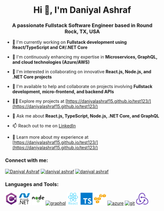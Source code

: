 <h1 align="center">Hi 👋, I'm Daniyal Ashraf</h1>
<h3 align="center">A passionate Fullstack Software Engineer based in Round Rock, TX, USA</h3>

- 🔭 I'm currently working on **Fullstack development using React/TypeScript and C#/.NET Core**

- 🌱 I'm continuously enhancing my expertise in **Microservices, GraphQL, and cloud technologies (Azure/AWS)**

- 👯 I'm interested in collaborating on innovative **React.js, Node.js, and .NET Core projects**

- 🤝 I'm available to help and collaborate on projects involving **Fullstack development, micro-frontend, and backend APIs**

- 👨‍💻 Explore my projects at [https://daniyalashraf15.github.io/test123/](https://daniyalashraf15.github.io/test123/)

- 💬 Ask me about **React.js, TypeScript, Node.js, .NET Core, and GraphQL**

- 📫 Reach out to me on [LinkedIn](https://www.linkedin.com/in/daniyal-ashraf-3491a3105/)

- 📄 Learn more about my experience at [https://daniyalashraf15.github.io/test123/](https://daniyalashraf15.github.io/test123/)

<h3 align="left">Connect with me:</h3>
<p align="left">
<a href="https://linkedin.com/in/daniyal-ashraf-3491a3105/" target="blank"><img align="center" src="https://raw.githubusercontent.com/rahuldkjain/github-profile-readme-generator/master/src/images/icons/Social/linked-in-alt.svg" alt="Daniyal Ashraf" height="30" width="40" /></a>
<a href="https://fb.com/daniyak ashraf" target="blank"><img align="center" src="https://raw.githubusercontent.com/rahuldkjain/github-profile-readme-generator/master/src/images/icons/Social/facebook.svg" alt="daniyal ashraf" height="30" width="40" /></a>
<a href="https://www.hackerrank.com/daniyal ashraf" target="blank"><img align="center" src="https://raw.githubusercontent.com/rahuldkjain/github-profile-readme-generator/master/src/images/icons/Social/hackerrank.svg" alt="daniyal ashraf" height="30" width="40" /></a>
</p>

<h3 align="left">Languages and Tools:</h3>
<p align="left"> 
<a href="https://www.w3schools.com/cs/" target="_blank" rel="noreferrer"><img src="https://raw.githubusercontent.com/devicons/devicon/master/icons/csharp/csharp-original.svg" alt="csharp" width="40" height="40"/></a>
<a href="https://dotnet.microsoft.com/" target="_blank" rel="noreferrer"><img src="https://raw.githubusercontent.com/devicons/devicon/master/icons/dot-net/dot-net-original-wordmark.svg" alt="dotnet" width="40" height="40"/></a>
<a href="https://nodejs.org" target="_blank" rel="noreferrer"><img src="https://raw.githubusercontent.com/devicons/devicon/master/icons/nodejs/nodejs-original-wordmark.svg" alt="nodejs" width="40" height="40"/></a>
<a href="https://graphql.org" target="_blank" rel="noreferrer"><img src="https://www.vectorlogo.zone/logos/graphql/graphql-icon.svg" alt="graphql" width="40" height="40"/></a>
<a href="https://reactjs.org/" target="_blank" rel="noreferrer"><img src="https://raw.githubusercontent.com/devicons/devicon/master/icons/react/react-original-wordmark.svg" alt="react" width="40" height="40"/></a>
<a href="https://www.typescriptlang.org/" target="_blank" rel="noreferrer"><img src="https://raw.githubusercontent.com/devicons/devicon/master/icons/typescript/typescript-original.svg" alt="typescript" width="40" height="40"/></a>
<a href="https://aws.amazon.com" target="_blank" rel="noreferrer"><img src="https://raw.githubusercontent.com/devicons/devicon/master/icons/amazonwebservices/amazonwebservices-original.svg" alt="aws" width="40" height="40"/></a>
<a href="https://azure.microsoft.com" target="_blank" rel="noreferrer"><img src="https://www.vectorlogo.zone/logos/microsoft_azure/microsoft_azure-icon.svg" alt="azure" width="40" height="40"/></a>
<a href="https://git-scm.com/" target="_blank" rel="noreferrer"><img src="https://www.vectorlogo.zone/logos/git-scm/git-scm-icon.svg" alt="git" width="40" height="40"/></a>
<a href="https://redux.js.org" target="_blank" rel="noreferrer"><img src="https://raw.githubusercontent.com/devicons/devicon/master/icons/redux/redux-original.svg" alt="redux" width="40" height="40"/></a>
</p>

